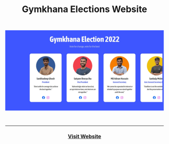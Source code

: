 <h1 align="center"> Gymkhana Elections Website </h1>

<br/>

![Da Image](./docs/da%20image.jpeg)

<br/>

<hr/>

<h3 align="center"><a href="http://united-with-sankha.vercel.app/">Visit Website</a></h3>